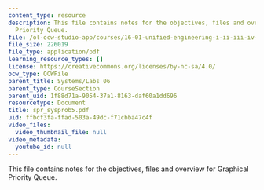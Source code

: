 ```yaml
---
content_type: resource
description: This file contains notes for the objectives, files and overview for Graphical
  Priority Queue.
file: /ol-ocw-studio-app/courses/16-01-unified-engineering-i-ii-iii-iv-fall-2005-spring-2006/ffbcf3faffad503a49dcf71cbba47c4f_spr_sysprob5.pdf
file_size: 226019
file_type: application/pdf
learning_resource_types: []
license: https://creativecommons.org/licenses/by-nc-sa/4.0/
ocw_type: OCWFile
parent_title: Systems/Labs 06
parent_type: CourseSection
parent_uid: 1f88d71a-9054-37a1-8163-daf60a1dd696
resourcetype: Document
title: spr_sysprob5.pdf
uid: ffbcf3fa-ffad-503a-49dc-f71cbba47c4f
video_files:
  video_thumbnail_file: null
video_metadata:
  youtube_id: null
---
```

This file contains notes for the objectives, files and overview for Graphical Priority Queue.